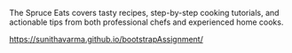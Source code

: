 The Spruce Eats covers tasty recipes, step-by-step cooking tutorials, and actionable tips from both professional chefs and experienced home cooks. 


https://sunithavarma.github.io/bootstrapAssignment/
